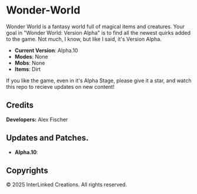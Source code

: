 # Wonder-World

Wonder World is a fantasy world full of magical items and creatures. Your goal in "Wonder World: Version Alpha" is to find all the newest quirks added to the game. Not much, I know, but like I said, it's Version Alpha.

- **Current Version**: Alpha.10
- **Modes**: None
- **Mobs**: None
- **Items**: Dirt

If you like the game, even in it's Alpha Stage, please give it a star, and watch this repo to recieve updates on new content!

## Credits

**Developers:** Alex Fischer

## Updates and Patches.

- **Alpha.10**: 

## Copyrights

© 2025 InterLinked Creations. All rights reserved.